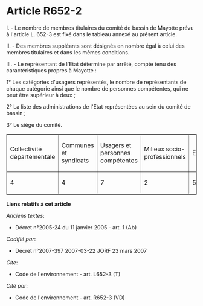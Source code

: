 # Article R652-2

I. - Le nombre de membres titulaires du comité de bassin de Mayotte prévu à l'article L. 652-3 est fixé dans le tableau
annexé au présent article.

II. - Des membres suppléants sont désignés en nombre égal à celui des membres titulaires et dans les mêmes conditions.

III. - Le représentant de l'Etat détermine par arrêté, compte tenu des caractéristiques propres à Mayotte :

1° Les catégories d'usagers représentés, le nombre de représentants de chaque catégorie ainsi que le nombre de personnes
compétentes, qui ne peut être supérieur à deux ;

2° La liste des administrations de l'Etat représentées au sein du comité de bassin ;

3° Le siège du comité.

<table width="605" align="center" cellpadding="0" cellspacing="0" border="1">
  <tbody>
    <tr>
      <td width="79">

Collectivité départementale

</td>
      <td width="78">

Communes et syndicats

</td>
      <td width="79">

Usagers et personnes compétentes

</td>
      <td width="79">

Milieux socio-professionnels

</td>
      <td width="72">

Etat

</td>
      <td width="72">

Total

</td>
    </tr>
    <tr>
      <td width="79">

4

</td>
      <td width="78">

4

</td>
      <td width="79">

7

</td>
      <td width="79">

2

</td>
      <td width="72">

5

</td>
      <td width="72">

22

</td>
    </tr>
  </tbody>
</table>

**Liens relatifs à cet article**

_Anciens textes_:

  - Décret n°2005-24 du 11 janvier 2005 - art. 1 (Ab)

_Codifié par_:

  - Décret n°2007-397 2007-03-22 JORF 23 mars 2007

_Cite_:

  - Code de l'environnement - art. L652-3 (T)

_Cité par_:

  - Code de l'environnement - art. R652-3 (VD)
